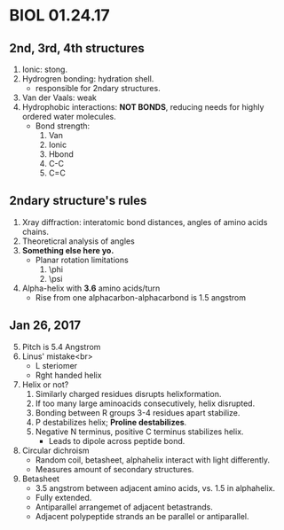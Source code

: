 # BIOL 01.24.17

## 2nd, 3rd, 4th structures

1.  Ionic: stong.
2.  Hydrogren bonding: hydration shell.
    -   responsible for 2ndary structures.
3.  Van der Vaals: weak
4.  Hydrophobic interactions: **NOT BONDS**, reducing needs for highly ordered water molecules.
    -   Bond strength:
        1.  Van
        2.  Ionic
        3.  Hbond
        4.  C-C
        5.  C=C

## 2ndary structure's rules

1.  Xray diffraction: interatomic bond distances, angles of amino acids chains.
2.  Theoreticral analysis of angles
3.  **Something else here yo.**
    -   Planar rotation limitations
        1.  \phi
        2.  \psi
4.  Alpha-helix with **3.6** amino acids/turn
    -   Rise from one alphacarbon-alphacarbond is 1.5 angstrom

## Jan 26, 2017

5.  Pitch is 5.4 Angstrom
6.  Linus' mistake<br\>
    -   L steriomer
    -   Rght handed helix
7.  Helix or not?
    1.  Similarly charged residues disrupts helixformation.
    2.  If too many large aminoacids consecutively, helix disrupted.
    3.  Bonding between R groups 3-4 residues apart stabilize.
    4.  P destabilizes helix; **Proline destabilizes**.
    5.  Negative N terminus, positive C terminus stabilizes helix.
        -   Leads to dipole across peptide bond.
8.  Circular dichroism
    -   Random coil, betasheet, alphahelix interact with light differently.
    -   Measures amount of secondary structures.
9.  Betasheet
    -   3.5 angstrom between adjacent amino acids, vs. 1.5 in alphahelix.
    -   Fully extended.
    -   Antiparallel arrangemet of adjacent betastrands.
    -   Adjacent polypeptide strands an be parallel or antiparallel.
